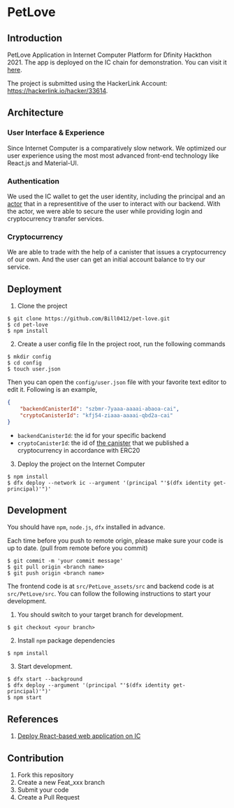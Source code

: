 # PetLove

## Introduction
PetLove Application in Internet Computer Platform for Dfinity Hackthon 2021. The app is deployed on the IC chain for demonstration.
You can visit it [here](https://s6akf-saaaa-aaaai-abaoq-cai.raw.ic0.app/).

The project is submitted using the HackerLink Account: https://hackerlink.io/hacker/33614.
## Architecture

### User Interface & Experience
Since Internet Computer is a comparatively slow network. We optimized our user experience using the most most advanced front-end technology like React.js and Material-UI.
### Authentication

We used the IC wallet to get the user identity, including the principal and an [actor](https://docs.plugwallet.ooo/getting-started/connect-to-plug/#making-calls-to-canisters-with-plug) that in a representitive of the user to interact with our backend. With the actor, we were able to secure the user while providing login and cryptocurrency transfer services.

### Cryptocurrency
We are able to trade with the help of a canister that issues a cryptocurrency of our own. And the user can get an initial account balance to try our service.

## Deployment
1. Clone the project
```console
$ git clone https://github.com/Bill0412/pet-love.git
$ cd pet-love
$ npm install
```

2. Create a user config file
In the project root, run the following commands
```console
$ mkdir config
$ cd config
$ touch user.json
```

Then you can open the `config/user.json` file with your favorite text editor to edit it. Following is an example,

```json
{
    "backendCanisterId": "szbmr-7yaaa-aaaai-abaoa-cai",
    "cryptoCanisterId": "kfj54-ziaaa-aaaai-qbd2a-cai"
}
```

- `backendCanisterId`: the id for your specific backend
- `cryptoCanisterId`: the id of [the canister](https://ic.rocks/principal/kfj54-ziaaa-aaaai-qbd2a-cai) that we published a cryptocurrency in accordance with ERC20


3. Deploy the project on the Internet Computer

```console
$ npm install
$ dfx deploy --network ic --argument '(principal "'$(dfx identity get-principal)'")' 
```

## Development
You should have `npm`, `node.js`, `dfx` installed in advance.

Each time before you push to remote origin, please make sure your code is up to date. (pull from remote before you commit)
```
$ git commit -m 'your commit message'
$ git pull origin <branch name>
$ git push origin <branch name>
```
The frontend code is at `src/PetLove_assets/src` and backend code is at `src/PetLove/src`. You can follow the following instructions to start your development.

1. You should switch to your target branch for development. 
```
$ git checkout <your branch>
```

2. Install `npm` package dependencies
```
$ npm install
```

3. Start development.
```
$ dfx start --background
$ dfx deploy --argument '(principal "'$(dfx identity get-principal)'")'
$ npm start
```

## References
1. [Deploy React-based web application on IC](https://smartcontracts.org/docs/developers-guide/tutorials/custom-frontend.html)
## Contribution

1.  Fork this repository
2.  Create a new Feat_xxx branch
3.  Submit your code
4.  Create a Pull Request

